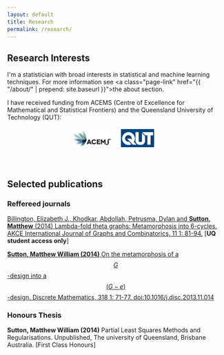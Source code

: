 ```yaml
---
layout: default
title: Research
permalink: /research/
---
```


## Research Interests

I'm a statistician with broad interests in statistical and machine learning techniques. For more information see <a class="page-link" href="{{ "/about/" | prepend: site.baseurl }}">the about section.</a>

I have received funding from ACEMS (Centre of Excellence for Mathematical
and Statistical Frontiers) and the Queensland University of Technology (QUT):

<div style="width: 40%; margin: 0px auto; padding-top: 5px; padding-bottom: 40px;">
<img src="/assets/img/ACEMS.png" style="border: none;" width="89px" height="42px">
<img src="/assets/img/QUT.jpg" style="border: none; padding-left: 20px;" width="77px" height="42px">
</div>


## Selected publications

### Reffereed journals

[Billington, Elizabeth J., Khodkar, Abdollah, Petrusma, Dylan and **Sutton, Matthew** (2014) Lambda-fold theta graphs: Metamorphosis into 6-cycles. AKCE International Journal of Graphs and Combinatorics, 11 1: 81-94.](http://espace.library.uq.edu.au/view/UQ:333454) [**UQ student access only**]

[**Sutton, Matthew William (2014)** On the metamorphosis of a $$G$$-design into a $$(G - e)$$-design. Discrete Mathematics, 318 1: 71-77. doi:10.1016/j.disc.2013.11.014](http://dx.doi.org/10.1016/j.disc.2013.11.014 )

### Honours Thesis

**Sutton, Matthew William (2014)** Partial Least Squares Methods and Regularisations. Unpublished, The university of Queensland, Brisbane Australia. [First Class Honours]
